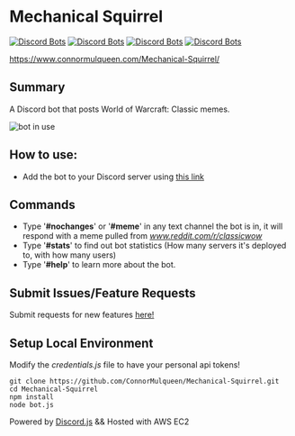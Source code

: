 # Mechanical Squirrel
[![Discord Bots](https://discordbots.org/api/widget/status/507317733382160424.svg)](https://discordbots.org/bot/507317733382160424) [![Discord Bots](https://discordbots.org/api/widget/upvotes/507317733382160424.svg?noavatar=true)](https://discordbots.org/bot/507317733382160424) [![Discord Bots](https://discordbots.org/api/widget/servers/507317733382160424.svg?noavatar=true)](https://discordbots.org/bot/507317733382160424) [![Discord Bots](https://discordbots.org/api/widget/lib/507317733382160424.svg?noavatar=true)](https://discordbots.org/bot/507317733382160424) 

https://www.connormulqueen.com/Mechanical-Squirrel/
## Summary
A Discord bot that posts World of Warcraft: Classic memes.

![bot in use](https://i.imgur.com/1TXOBxi.gif)

## How to use: 
  * Add the bot to your Discord server using [this link](https://discordapp.com/oauth2/authorize?client_id=507317733382160424&scope=bot&permissions=3072) 
  
## Commands
  * Type '<b>#nochanges</b>' or '<b>#meme</b>' in any text channel the bot is in, it will respond with a meme pulled from <i>www.reddit.com/r/classicwow</i>
  * Type '<b>#stats</b>' to find out bot statistics (How many servers it's deployed to, with how many users)
  * Type '<b>#help</b>' to learn more about the bot.
  
## Submit Issues/Feature Requests
Submit requests for new features [here!](https://github.com/ConnorMulqueen/Mechanical-Squirrel/issues)

## Setup Local Environment
Modify the *credentials.js* file to have your personal api tokens!
```
git clone https://github.com/ConnorMulqueen/Mechanical-Squirrel.git
cd Mechanical-Squirrel
npm install
node bot.js
```
Powered by [Discord.js](https://discord.js.org/#/) && Hosted with AWS EC2
